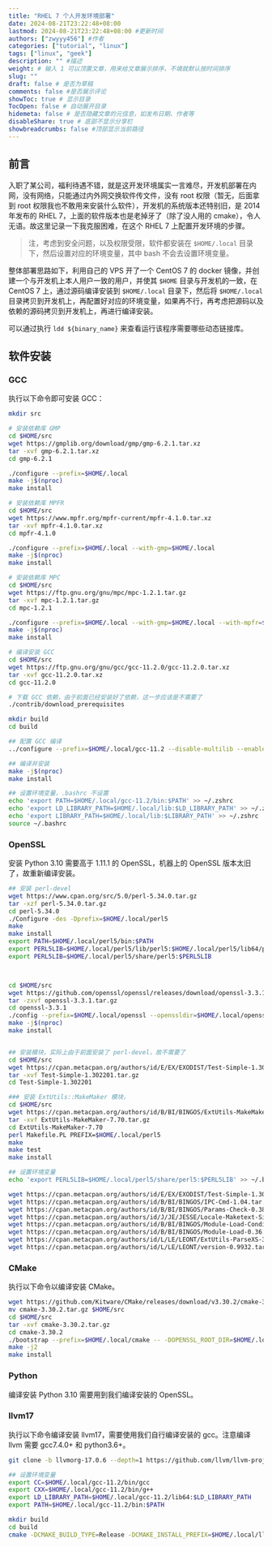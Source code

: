 ```yaml
---
title: "RHEL 7 个人开发环境部署"
date: 2024-08-21T23:22:48+08:00
lastmod: 2024-08-21T23:22:48+08:00 #更新时间
authors: ["zwyyy456"] #作者
categories: ["tutorial", "linux"]
tags: ["linux", "geek"]
description: "" #描述
weight: # 输入 1 可以顶置文章，用来给文章展示排序，不填就默认按时间排序
slug: ""
draft: false # 是否为草稿
comments: false #是否展示评论
showToc: true # 显示目录
TocOpen: false # 自动展开目录
hidemeta: false # 是否隐藏文章的元信息，如发布日期、作者等
disableShare: true # 底部不显示分享栏
showbreadcrumbs: false #顶部显示当前路径
---
```


## 前言

入职了某公司，福利待遇不错，就是这开发环境属实一言难尽，开发机部署在内网，没有网络，只能通过内外网交换软件传文件，没有 root 权限（暂无，后面拿到 root 权限我也不敢用来安装什么软件），开发机的系统版本还特别旧，是 2014 年发布的 RHEL 7，上面的软件版本也是老掉牙了（除了没人用的 cmake），令人无语。故这里记录一下我克服困难，在这个 RHEL 7 上配置开发环境的步骤。

> 注，考虑到安全问题，以及权限受限，软件都安装在 `$HOME/.local` 目录下，然后设置对应的环境变量，其中 bash 不会去设置环境变量。

整体部署思路如下，利用自己的 VPS 开了一个 CentOS 7 的 docker 镜像，并创建一个与开发机上本人用户一致的用户，并使其 `$HOME` 目录与开发机的一致，在 CentOS 7 上，通过源码编译安装到 `$HOME/.local` 目录下，然后将 `$HOME/.local` 目录拷贝到开发机上，再配置好对应的环境变量，如果再不行，再考虑把源码以及依赖的源码拷贝到开发机上，再进行编译安装。

可以通过执行 `ldd ${binary_name}` 来查看运行该程序需要哪些动态链接库。 

## 软件安装

### GCC

执行以下命令即可安装 GCC：

```sh
mkdir src

# 安装依赖库 GMP
cd $HOME/src
wget https://gmplib.org/download/gmp/gmp-6.2.1.tar.xz
tar -xvf gmp-6.2.1.tar.xz
cd gmp-6.2.1

./configure --prefix=$HOME/.local
make -j$(nproc)
make install

# 安装依赖库 MPFR
cd $HOME/src
wget https://www.mpfr.org/mpfr-current/mpfr-4.1.0.tar.xz
tar -xvf mpfr-4.1.0.tar.xz
cd mpfr-4.1.0

./configure --prefix=$HOME/.local --with-gmp=$HOME/.local
make -j$(nproc)
make install

# 安装依赖库 MPC
cd $HOME/src
wget https://ftp.gnu.org/gnu/mpc/mpc-1.2.1.tar.gz
tar -xvf mpc-1.2.1.tar.gz
cd mpc-1.2.1

./configure --prefix=$HOME/.local --with-gmp=$HOME/.local --with-mpfr=$HOME/.local
make -j$(nproc)
make install

# 编译安装 GCC
cd $HOME/src
wget https://ftp.gnu.org/gnu/gcc/gcc-11.2.0/gcc-11.2.0.tar.xz
tar -xvf gcc-11.2.0.tar.xz
cd gcc-11.2.0

# 下载 GCC 依赖，由于前面已经安装好了依赖，这一步应该是不需要了
./contrib/download_prerequisites

mkdir build
cd build

## 配置 GCC 编译
../configure --prefix=$HOME/.local/gcc-11.2 --disable-multilib --enable-languages=c,c++ --with-gmp=$HOME/.local --with-mpfr=$HOME/.local --with-mpc=$HOME/.local

## 编译并安装
make -j$(nproc)
make install

## 设置环境变量，.bashrc 不设置
echo 'export PATH=$HOME/.local/gcc-11.2/bin:$PATH' >> ~/.zshrc
echo 'export LD_LIBRARY_PATH=$HOME/.local/lib:$LD_LIBRARY_PATH' >> ~/.zshrc
echo 'export LIBRARY_PATH=$HOME/.local/lib:$LIBRARY_PATH' >> ~/.zshrc
source ~/.bashrc
```



### OpenSSL

安装 Python 3.10 需要高于 1.11.1 的 OpenSSL，机器上的 OpenSSL 版本太旧了，故重新编译安装。

```sh
## 安装 perl-devel
wget https://www.cpan.org/src/5.0/perl-5.34.0.tar.gz
tar -xzf perl-5.34.0.tar.gz
cd perl-5.34.0
./Configure -des -Dprefix=$HOME/.local/perl5
make
make install
export PATH=$HOME/.local/perl5/bin:$PATH
export PERL5LIB=$HOME/.local/perl5/lib/perl5:$HOME/.local/perl5/lib64/perl5:$PERL5LIB
export PERL5LIB=$HOME/.local/perl5/share/perl5:$PERL5LIB



cd $HOME/src
wget https://github.com/openssl/openssl/releases/download/openssl-3.3.1/openssl-3.3.1.tar.gz
tar -zxvf openssl-3.3.1.tar.gz
cd openssl-3.3.1
./config --prefix=$HOME/.local/openssl --openssldir=$HOME/.local/openssl shared zlib
make -j$(nproc)
make install


## 安装模块，实际上由于前面安装了 perl-devel，故不需要了
cd $HOME/src
wget https://cpan.metacpan.org/authors/id/E/EX/EXODIST/Test-Simple-1.302201.tar.gz
tar -xvf Test-Simple-1.302201.tar.gz
cd Test-Simple-1.302201

### 安装 ExtUtils::MakeMaker 模块，
cd $HOME/src
wget https://cpan.metacpan.org/authors/id/B/BI/BINGOS/ExtUtils-MakeMaker-7.70.tar.gz
tar -xvf ExtUtils-MakeMaker-7.70.tar.gz
cd ExtUtils-MakeMaker-7.70
perl Makefile.PL PREFIX=$HOME/.local/perl5
make
make test
make install

## 设置环境变量
echo 'export PERL5LIB=$HOME/.local/perl5/share/perl5:$PERL5LIB' >> ~/.bashrc

wget https://cpan.metacpan.org/authors/id/E/EX/EXODIST/Test-Simple-1.302201.tar.gz
wget https://cpan.metacpan.org/authors/id/B/BI/BINGOS/IPC-Cmd-1.04.tar.gz
wget https://cpan.metacpan.org/authors/id/B/BI/BINGOS/Params-Check-0.38.tar.gz
wget https://cpan.metacpan.org/authors/id/J/JE/JESSE/Locale-Maketext-Simple-0.21.tar.gz
wget https://cpan.metacpan.org/authors/id/B/BI/BINGOS/Module-Load-Conditional-0.74.tar.gz
wget https://cpan.metacpan.org/authors/id/B/BI/BINGOS/Module-Load-0.36.tar.gz
wget https://cpan.metacpan.org/authors/id/L/LE/LEONT/ExtUtils-ParseXS-3.51.tar.gz
wget https://cpan.metacpan.org/authors/id/L/LE/LEONT/version-0.9932.tar.gz
```

### CMake

执行以下命令以编译安装 CMake。

```sh
wget https://github.com/Kitware/CMake/releases/download/v3.30.2/cmake-3.30.2.tar.gz
mv cmake-3.30.2.tar.gz $HOME/src
cd $HOME/src
tar -xvf cmake-3.30.2.tar.gz
cd cmake-3.30.2
./bootstrap --prefix=$HOME/.local/cmake -- -DOPENSSL_ROOT_DIR=$HOME/.local/openssl -DOPENSSL_INCLUDE_DIR=$HOME/.local/openssl/include -DOPENSSL_LIBRARIES=$HOME/.local/openssl/lib
make -j2
make install
```

### Python

编译安装 Python 3.10 需要用到我们编译安装的 OpenSSL。

### llvm17

执行以下命令编译安装 llvm17，需要使用我们自行编译安装的 gcc。注意编译 llvm 需要 gcc7.4.0+ 和 python3.6+。

```sh
git clone -b llvmorg-17.0.6 --depth=1 https://github.com/llvm/llvm-project.git

## 设置环境变量
export CC=$HOME/.local/gcc-11.2/bin/gcc
export CXX=$HOME/.local/gcc-11.2/bin/g++
export LD_LIBRARY_PATH=$HOME/.local/gcc-11.2/lib64:$LD_LIBRARY_PATH
export PATH=$HOME/.local/gcc-11.2/bin:$PATH

mkdir build
cd build
cmake -DCMAKE_BUILD_TYPE=Release -DCMAKE_INSTALL_PREFIX=$HOME/.local/llvm17 -G "Unix Makefiles" ../llvm


